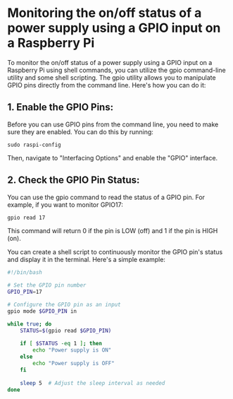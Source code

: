 # Monitoring the on/off status of a power supply using a GPIO input on a Raspberry Pi

To monitor the on/off status of a power supply using a GPIO input on a Raspberry Pi using shell commands, you can utilize the gpio command-line utility and some shell scripting. The gpio utility allows you to manipulate GPIO pins directly from the command line. Here's how you can do it:

## 1. Enable the GPIO Pins:
Before you can use GPIO pins from the command line, you need to make sure they are enabled. You can do this by running:

```
sudo raspi-config
```
Then, navigate to "Interfacing Options" and enable the "GPIO" interface.

## 2. Check the GPIO Pin Status:

You can use the gpio command to read the status of a GPIO pin. For example, if you want to monitor GPIO17:

```bash
gpio read 17
```
This command will return 0 if the pin is LOW (off) and 1 if the pin is HIGH (on).

You can create a shell script to continuously monitor the GPIO pin's status and display it in the terminal. Here's a simple example:

```bash
#!/bin/bash

# Set the GPIO pin number
GPIO_PIN=17

# Configure the GPIO pin as an input
gpio mode $GPIO_PIN in

while true; do
    STATUS=$(gpio read $GPIO_PIN)
    
    if [ $STATUS -eq 1 ]; then
        echo "Power supply is ON"
    else
        echo "Power supply is OFF"
    fi
    
    sleep 5  # Adjust the sleep interval as needed
done
```


